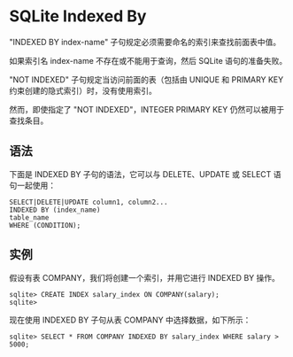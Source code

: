 
# SQLite Indexed By

"INDEXED BY index-name" 子句规定必须需要命名的索引来查找前面表中值。

如果索引名 index-name 不存在或不能用于查询，然后 SQLite 语句的准备失败。

"NOT INDEXED" 子句规定当访问前面的表（包括由 UNIQUE 和 PRIMARY KEY 约束创建的隐式索引）时，没有使用索引。

然而，即使指定了 "NOT INDEXED"，INTEGER PRIMARY KEY 仍然可以被用于查找条目。

## 语法

下面是 INDEXED BY 子句的语法，它可以与 DELETE、UPDATE 或 SELECT 语句一起使用：

```
SELECT|DELETE|UPDATE column1, column2...
INDEXED BY (index_name)
table_name
WHERE (CONDITION);

```

## 实例

假设有表 COMPANY，我们将创建一个索引，并用它进行 INDEXED BY 操作。

```
sqlite> CREATE INDEX salary_index ON COMPANY(salary);
sqlite>

```

现在使用 INDEXED BY 子句从表 COMPANY 中选择数据，如下所示：

```
sqlite> SELECT * FROM COMPANY INDEXED BY salary_index WHERE salary > 5000;

```

